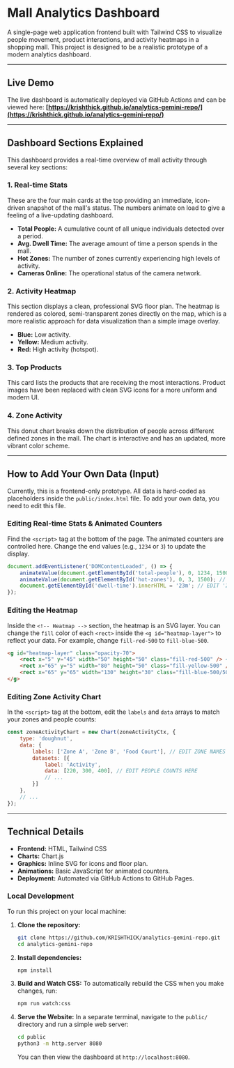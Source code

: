 
# Mall Analytics Dashboard

A single-page web application frontend built with Tailwind CSS to visualize people movement, product interactions, and activity heatmaps in a shopping mall. This project is designed to be a realistic prototype of a modern analytics dashboard.

---

## Live Demo

The live dashboard is automatically deployed via GitHub Actions and can be viewed here:
**[https://krishthick.github.io/analytics-gemini-repo/](https://krishthick.github.io/analytics-gemini-repo/)**

---

## Dashboard Sections Explained

This dashboard provides a real-time overview of mall activity through several key sections:

### 1. Real-time Stats
These are the four main cards at the top providing an immediate, icon-driven snapshot of the mall's status. The numbers animate on load to give a feeling of a live-updating dashboard.
- **Total People:** A cumulative count of all unique individuals detected over a period.
- **Avg. Dwell Time:** The average amount of time a person spends in the mall.
- **Hot Zones:** The number of zones currently experiencing high levels of activity.
- **Cameras Online:** The operational status of the camera network.

### 2. Activity Heatmap
This section displays a clean, professional SVG floor plan. The heatmap is rendered as colored, semi-transparent zones directly on the map, which is a more realistic approach for data visualization than a simple image overlay.
- **Blue:** Low activity.
- **Yellow:** Medium activity.
- **Red:** High activity (hotspot).

### 3. Top Products
This card lists the products that are receiving the most interactions. Product images have been replaced with clean SVG icons for a more uniform and modern UI.

### 4. Zone Activity
This donut chart breaks down the distribution of people across different defined zones in the mall. The chart is interactive and has an updated, more vibrant color scheme.

--- 

## How to Add Your Own Data (Input)

Currently, this is a frontend-only prototype. All data is hard-coded as placeholders inside the `public/index.html` file. To add your own data, you need to edit this file.

### Editing Real-time Stats & Animated Counters
Find the `<script>` tag at the bottom of the page. The animated counters are controlled here. Change the end values (e.g., `1234` or `3`) to update the display.
```javascript
document.addEventListener('DOMContentLoaded', () => {
    animateValue(document.getElementById('total-people'), 0, 1234, 1500); // EDIT 1234
    animateValue(document.getElementById('hot-zones'), 0, 3, 1500); // EDIT 3
    document.getElementById('dwell-time').innerHTML = '23m'; // EDIT '23m'
});
```

### Editing the Heatmap
Inside the `<!-- Heatmap -->` section, the heatmap is an SVG layer. You can change the `fill` color of each `<rect>` inside the `<g id="heatmap-layer">` to reflect your data. For example, change `fill-red-500` to `fill-blue-500`.
```html
<g id="heatmap-layer" class="opacity-70">
    <rect x="5" y="45" width="50" height="50" class="fill-red-500" /> <!-- Hot Zone -->
    <rect x="65" y="5" width="80" height="50" class="fill-yellow-500" /> <!-- Medium Zone -->
    <rect x="65" y="65" width="130" height="30" class="fill-blue-500/50" /> <!-- Low Zone -->
</g>
```

### Editing Zone Activity Chart
In the `<script>` tag at the bottom, edit the `labels` and `data` arrays to match your zones and people counts:
```javascript
const zoneActivityChart = new Chart(zoneActivityCtx, {
    type: 'doughnut',
    data: {
        labels: ['Zone A', 'Zone B', 'Food Court'], // EDIT ZONE NAMES HERE
        datasets: [{
            label: 'Activity',
            data: [220, 300, 400], // EDIT PEOPLE COUNTS HERE
            // ...
        }]
    },
    // ...
});
```

---

## Technical Details

- **Frontend:** HTML, Tailwind CSS
- **Charts:** Chart.js
- **Graphics:** Inline SVG for icons and floor plan.
- **Animations:** Basic JavaScript for animated counters.
- **Deployment:** Automated via GitHub Actions to GitHub Pages.

### Local Development

To run this project on your local machine:

1.  **Clone the repository:**
    ```bash
    git clone https://github.com/KRISHTHICK/analytics-gemini-repo.git
    cd analytics-gemini-repo
    ```

2.  **Install dependencies:**
    ```bash
    npm install
    ```

3.  **Build and Watch CSS:**
    To automatically rebuild the CSS when you make changes, run:
    ```bash
    npm run watch:css
    ```

4.  **Serve the Website:**
    In a separate terminal, navigate to the `public/` directory and run a simple web server:
    ```bash
    cd public
    python3 -m http.server 8080
    ```
    You can then view the dashboard at `http://localhost:8080`.
